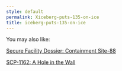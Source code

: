 ```yaml
---
style: default
permalink: Xiceberg-puts-135-on-ice
title: iceberg-puts-135-on-ice
---
```

You may also like:

[Secure Facility Dossier: Containment Site-88](http://scp-wiki.net/secure-facility-dossier-site-88)

[SCP-1162: A Hole in the Wall](http://scp-wiki.net/scp-1162)
